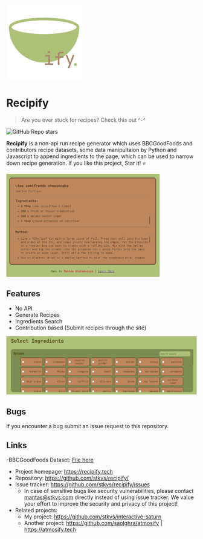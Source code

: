 <img src="./assets/recipify-logo.png" alt="Recipify-logo" style="width: 200px; height: 200px"/>

# Recipify
> Are you ever stuck for recipes? Check this out ^-^

![GitHub Repo stars](https://img.shields.io/github/stars/stkvs/recipify?style=for-the-badge&color=%23adc178)

**Recipify** is a non-api run recipe generator which uses BBCGoodFoods and contributors recipe datasets, some data manipultaion by Python and Javascript to append ingredients to the page, which can be used to narrow down recipe generation. If you like this project,  Star it! ⭐

![Recipiy recipe](./assets/recipe.png)

## Features

* No API
* Generate Recipes
* Ingredients Search
* Contribution based (Submit recipes through the site)

![Select ingredients](./assets/select-ingredients.png)

## Bugs

If you encounter a bug submit an issue request to this repository.

## Links

-BBCGoodFoods Dataset: [File here](https://frosch.cosy.sbg.ac.at/datasets/json/recipes/-/blob/main/recipes.json?ref_type=heads)
- Project homepage: https://recipify.tech
- Repository: https://github.com/stkvs/recipify/
- Issue tracker: https://github.com/stkvs/recipify/issues
  - In case of sensitive bugs like security vulnerabilities, please contact
    mantas@stkvs.com directly instead of using issue tracker. We value your effort
    to improve the security and privacy of this project!
- Related projects:
  - My project: https://github.com/stkvs/interactive-saturn
  - Another project: https://github.com/saolghra/atmosify | https://atmosify.tech
